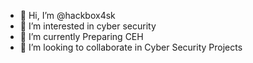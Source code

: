 - 👋 Hi, I’m @hackbox4sk
- 👀 I’m interested in cyber security
- 🌱 I’m currently Preparing CEH
- 💞️ I’m looking to collaborate in Cyber Security Projects
<!---
hackbox4sk/hackbox4sk is a ✨ special ✨ repository because its `README.md` (this file) appears on your GitHub profile.
You can click the Preview link to take a look at your changes.
--->
